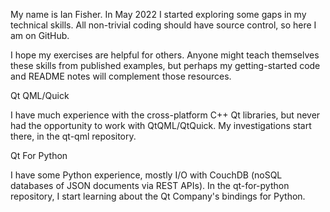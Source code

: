 My name is Ian Fisher. In May 2022 I started exploring some gaps in my technical skills. All non-trivial coding should have source control, so here I am on GitHub.

I hope my exercises are helpful for others. Anyone might teach themselves these skills from published examples, but perhaps my getting-started code and README notes will complement those resources.

Qt QML/Quick

I have much experience with the cross-platform C++ Qt libraries, but never had the opportunity to work with QtQML/QtQuick. My investigations start there, in the qt-qml repository.

Qt For Python

I have some Python experience, mostly I/O with CouchDB (noSQL databases of JSON documents via REST APIs). In the qt-for-python repository, I start learning about the Qt Company's bindings for Python.

